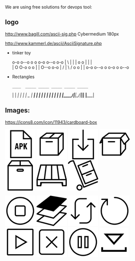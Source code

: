 We are using free solutions for devops tool:

## logo
http://www.bagill.com/ascii-sig.php
Cybermedium
180px

http://www.kammerl.de/ascii/AsciiSignature.php

+ tinker toy


    o-o   o--o o   o  o-o  o--o   o-o 
    |  \  |    |   | o   o |   | |    
    |   O O-o  o   o |   | O--o   o-o 
    |  /  |     \ /  o   o |         |
    o-o   o--o   o    o-o  o     o--o 
             
                 
+ Rectangles     
            
            
      ____  _____ _____ _____ _____ _____ 
     |    \|   __|  |  |     |  _  |   __|
     |  |  |   __|  |  |  |  |   __|__   |
     |____/|_____|\___/|_____|__|  |_____|                
                                 
## Images:
https://icons8.com/icon/11943/cardboard-box

![Apk](doc/img/icons8-apk-100.png)
![Box](doc/img/icons8-cardboard-box-100.png)
![Download](doc/img/icons8-download-100.png)
![box](doc/img/icons8-empty-box-100.png)
![product](doc/img/icons8-new-product-100.png)
![Platform](doc/img/icons8-pallet-100.png)
![Trolley](doc/img/icons8-trolley-100.png)


![stop](doc/img/icons8-home-button-100.png)
![layers](doc/img/icons8-layers-filled-100.png)
![refresh](doc/img/icons8-refresh-100.png)
![restart](doc/img/icons8-restart-100.png)
![start](doc/img/icons8-start-100.png)
![remove](doc/img/icons8-close-window-100.png)
![Pause](doc/img/icons8-pause-button-100.png)
![Install](doc/img/icons8-downloading-updates-96.png)

